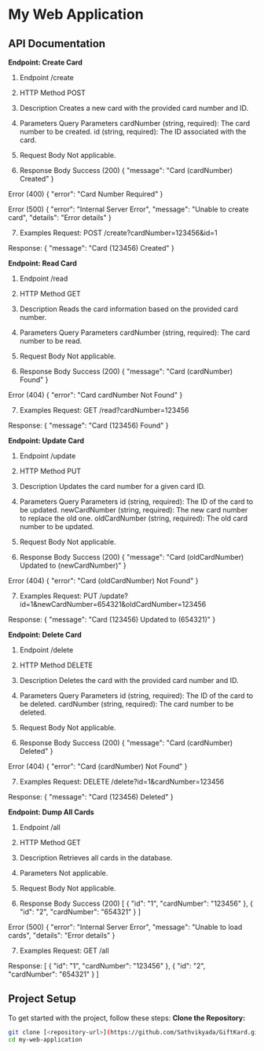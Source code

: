 # My Web Application

## API Documentation

**Endpoint: Create Card**
1. Endpoint
/create

2. HTTP Method
POST

3. Description
Creates a new card with the provided card number and ID.

4. Parameters
Query Parameters
cardNumber (string, required): The card number to be created.
id (string, required): The ID associated with the card.

5. Request Body
Not applicable.

6. Response Body
Success (200)
{
  "message": "Card (cardNumber) Created"
}

Error (400)
{
  "error": "Card Number Required"
}

Error (500)
{
  "error": "Internal Server Error",
  "message": "Unable to create card",
  "details": "Error details"
}

7. Examples
Request: POST /create?cardNumber=123456&id=1

Response:
{
  "message": "Card (123456) Created"
}

**Endpoint: Read Card**
1. Endpoint
/read

2. HTTP Method
GET

3. Description
Reads the card information based on the provided card number.

4. Parameters
Query Parameters
cardNumber (string, required): The card number to be read.

5. Request Body
Not applicable.

6. Response Body
Success (200)
{
  "message": "Card (cardNumber) Found"
}

Error (404)
{
  "error": "Card cardNumber Not Found"
}

7. Examples
Request: GET /read?cardNumber=123456

Response:
{
  "message": "Card (123456) Found"
}


**Endpoint: Update Card**
1. Endpoint
/update

2. HTTP Method
PUT

3. Description
Updates the card number for a given card ID.

4. Parameters
Query Parameters
id (string, required): The ID of the card to be updated.
newCardNumber (string, required): The new card number to replace the old one.
oldCardNumber (string, required): The old card number to be updated.

5. Request Body
Not applicable.

6. Response Body
Success (200)
{
  "message": "Card (oldCardNumber) Updated to (newCardNumber)"
}

Error (404)
{
  "error": "Card (oldCardNumber) Not Found"
}

7. Examples
Request: PUT /update?id=1&newCardNumber=654321&oldCardNumber=123456

Response:
{
  "message": "Card (123456) Updated to (654321)"
}

**Endpoint: Delete Card**
1. Endpoint
/delete

2. HTTP Method
DELETE

3. Description
Deletes the card with the provided card number and ID.

4. Parameters
Query Parameters
id (string, required): The ID of the card to be deleted.
cardNumber (string, required): The card number to be deleted.

5. Request Body
Not applicable.

6. Response Body
Success (200)
{
  "message": "Card (cardNumber) Deleted"
}

Error (404)
{
  "error": "Card (cardNumber) Not Found"
}

7. Examples
Request: DELETE /delete?id=1&cardNumber=123456

Response:
{
  "message": "Card (123456) Deleted"
}

**Endpoint: Dump All Cards**
1. Endpoint
/all

2. HTTP Method
GET

3. Description
Retrieves all cards in the database.

4. Parameters
Not applicable.

5. Request Body
Not applicable.

6. Response Body
Success (200)
[
  {
    "id": "1",
    "cardNumber": "123456"
  },
  {
    "id": "2",
    "cardNumber": "654321"
  }
]

Error (500)
{
  "error": "Internal Server Error",
  "message": "Unable to load cards",
  "details": "Error details"
}

7. Examples
Request: GET /all

Response:
[
  {
    "id": "1",
    "cardNumber": "123456"
  },
  {
    "id": "2",
    "cardNumber": "654321"
  }
]

## Project Setup
To get started with the project, follow these steps:
**Clone the Repository:**
   ```sh
   git clone [<repository-url>](https://github.com/Sathvikyada/GiftKard.git)
   cd my-web-application